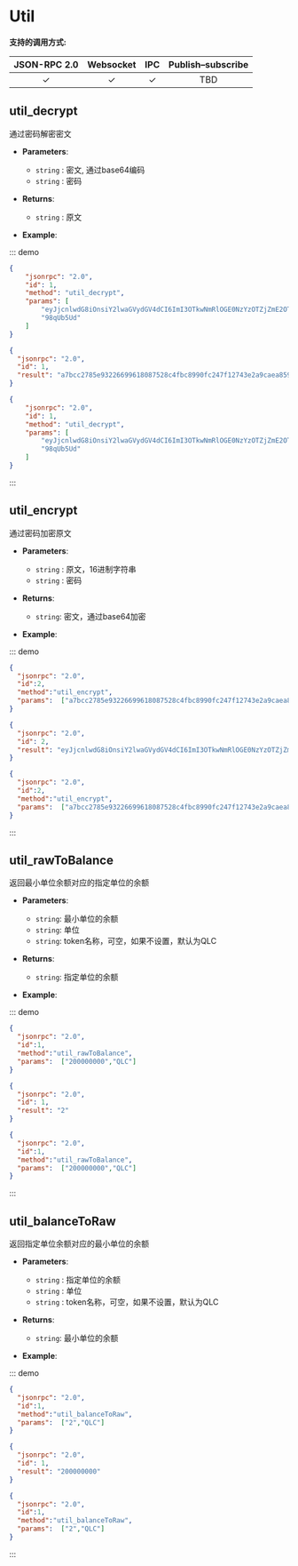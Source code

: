 # Util

**支持的调用方式:**

| JSON-RPC 2.0 | Websocket | IPC | Publish–subscribe | 
|:------------:|:-----------:|:-----:|:-----:|
| &#x2713; | &#x2713; |  &#x2713;|TBD |



## util_decrypt
通过密码解密密文
- **Parameters**: 
  - `string` : 密文, 通过base64编码
  - `string` : 密码

  
- **Returns**: 
  - `string` : 原文

- **Example**:

::: demo
```json tab:Request
{
	"jsonrpc": "2.0",
	"id": 1,
	"method": "util_decrypt",
	"params": [
		"eyJjcnlwdG8iOnsiY2lwaGVydGV4dCI6ImI3OTkwNmRlOGE0NzYzOTZjZmE2OTM4ZjFmZjMxMTdjMjVlZWVhNDMzNTJiNmM1MTA2MDA2ZGJiODFkN2FhNGY5NWIxMjEzYmE3ZDIzM2MyNTU0NGIyYzg1MDYwNGRjMyIsIm5vbmNlIjoiYzNkMzk1NDdhZGFhMWZlZWZmODBmMWI4Iiwic2NyeXB0cGFyYW1zIjp7Im4iOjI2MjE0NCwiciI6OCwicCI6MSwia2V5bGVuIjozMiwic2FsdCI6ImE0NGJiMmU0MTMxMDYyNTc1NWEyOWVkYzg3NGFmMzFkNTk1M2QzNzQyODMwNDk2YTUyZjdkMjY2ZWYxMzMzMTAifX0sInRpbWVzdGFtcCI6MTU1MzU4ODc5N30=",
		"98qUb5Ud"
	]
}


```

```json tab:Response
{
  "jsonrpc": "2.0",
  "id": 1,
  "result": "a7bcc2785e93226699618087528c4fbc8990fc247f12743e2a9caea8590756a0"
}


```

```json test
{
	"jsonrpc": "2.0",
	"id": 1,
	"method": "util_decrypt",
	"params": [
		"eyJjcnlwdG8iOnsiY2lwaGVydGV4dCI6ImI3OTkwNmRlOGE0NzYzOTZjZmE2OTM4ZjFmZjMxMTdjMjVlZWVhNDMzNTJiNmM1MTA2MDA2ZGJiODFkN2FhNGY5NWIxMjEzYmE3ZDIzM2MyNTU0NGIyYzg1MDYwNGRjMyIsIm5vbmNlIjoiYzNkMzk1NDdhZGFhMWZlZWZmODBmMWI4Iiwic2NyeXB0cGFyYW1zIjp7Im4iOjI2MjE0NCwiciI6OCwicCI6MSwia2V5bGVuIjozMiwic2FsdCI6ImE0NGJiMmU0MTMxMDYyNTc1NWEyOWVkYzg3NGFmMzFkNTk1M2QzNzQyODMwNDk2YTUyZjdkMjY2ZWYxMzMzMTAifX0sInRpbWVzdGFtcCI6MTU1MzU4ODc5N30=",
		"98qUb5Ud"
	]
}


```
:::



## util_encrypt
通过密码加密原文
- **Parameters**: 
    - `string` : 原文，16进制字符串
    - `string` : 密码

  
- **Returns**: 
    - `string`:  密文，通过base64加密

- **Example**:

::: demo
```json tab:Request
{
  "jsonrpc": "2.0",
  "id":2,
  "method":"util_encrypt",
  "params":  ["a7bcc2785e93226699618087528c4fbc8990fc247f12743e2a9caea8590756a0","98qUb5Ud"]
}


```

```json tab:Response
{
  "jsonrpc": "2.0",
  "id": 2,
  "result": "eyJjcnlwdG8iOnsiY2lwaGVydGV4dCI6ImI3OTkwNmRlOGE0NzYzOTZjZmE2OTM4ZjFmZjMxMTdjMjVlZWVhNDMzNTJiNmM1MTA2MDA2ZGJiODFkN2FhNGY5NWIxMjEzYmE3ZDIzM2MyNTU0NGIyYzg1MDYwNGRjMyIsIm5vbmNlIjoiYzNkMzk1NDdhZGFhMWZlZWZmODBmMWI4Iiwic2NyeXB0cGFyYW1zIjp7Im4iOjI2MjE0NCwiciI6OCwicCI6MSwia2V5bGVuIjozMiwic2FsdCI6ImE0NGJiMmU0MTMxMDYyNTc1NWEyOWVkYzg3NGFmMzFkNTk1M2QzNzQyODMwNDk2YTUyZjdkMjY2ZWYxMzMzMTAifX0sInRpbWVzdGFtcCI6MTU1MzU4ODc5N30="
}


```

```json test
{
  "jsonrpc": "2.0",
  "id":2,
  "method":"util_encrypt",
  "params":  ["a7bcc2785e93226699618087528c4fbc8990fc247f12743e2a9caea8590756a0","98qUb5Ud"]
}


```
:::




## util_rawToBalance

返回最小单位余额对应的指定单位的余额

- **Parameters**: 
  - `string`: 最小单位的余额
  - `string`: 单位
  - `string`: token名称，可空，如果不设置，默认为QLC

  
- **Returns**: 
  - `string`:  指定单位的余额

- **Example**:

::: demo
```json tab:Request
{
  "jsonrpc": "2.0",
  "id":1,
  "method":"util_rawToBalance",
  "params":  ["200000000","QLC"]
}


```

```json tab:Response
{
  "jsonrpc": "2.0",
  "id": 1,
  "result": "2"
}


```

```json test
{
  "jsonrpc": "2.0",
  "id":1,
  "method":"util_rawToBalance",
  "params":  ["200000000","QLC"]
}


```
:::


## util_balanceToRaw
返回指定单位余额对应的最小单位的余额
- **Parameters**: 
  - `string` : 指定单位的余额
  - `string` : 单位
  - `string` : token名称，可空，如果不设置，默认为QLC

  
- **Returns**: 
  - `string`: 最小单位的余额

- **Example**:

::: demo
```json tab:Request
{
  "jsonrpc": "2.0",
  "id":1,
  "method":"util_balanceToRaw",
  "params":  ["2","QLC"]
}


```

```json tab:Response
{
  "jsonrpc": "2.0",
  "id": 1,
  "result": "200000000"
}


```

```json test
{
  "jsonrpc": "2.0",
  "id":1,
  "method":"util_balanceToRaw",
  "params":  ["2","QLC"]
}


```
:::

